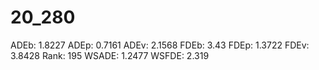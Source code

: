 # 20_280

ADEb: 1.8227
ADEp: 0.7161
ADEv: 2.1568
FDEb: 3.43
FDEp: 1.3722
FDEv: 3.8428
Rank: 195
WSADE: 1.2477
WSFDE: 2.319